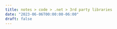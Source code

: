 ```yaml
---
title: notes > code > .net > 3rd party libraries
date: "2023-06-06T00:00:00-06:00"
draft: false
---
```

